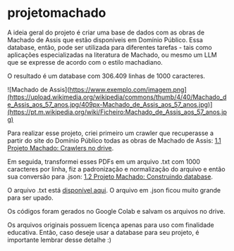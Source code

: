 # projetomachado

A ideia geral do projeto é criar uma base de dados com as obras de Machado de Assis que estão disponíveis em Domínio Público. Essa database, então, pode ser utilizada para diferentes tarefas - tais como aplicações especializadas na literatura de Machado, ou mesmo um LLM que se expresse de acordo com o estilo machadiano.

O resultado é um database com 306.409 linhas de 1000 caracteres.

![Machado de Assis](https://www.exemplo.com/imagem.png](https://upload.wikimedia.org/wikipedia/commons/thumb/4/40/Machado_de_Assis_aos_57_anos.jpg/409px-Machado_de_Assis_aos_57_anos.jpg)](https://pt.m.wikipedia.org/wiki/Ficheiro:Machado_de_Assis_aos_57_anos.jpg)

Para realizar esse projeto, criei primeiro um crawler que recuperasse a partir do site do Domínio Público todas as obras de Machado de Assis: [1.1 Projeto Machado: Crawlers no drive](https://github.com/ethelbeluzzi/projetomachado/blob/main/crawlers.ipynb).

Em seguida, transformei esses PDFs em um arquivo .txt com 1000 caracteres por linha, fiz a padronização e normalização do arquivo  e então sua conversão para .json: [1.2 Projeto Machado: Construindo database](https://github.com/ethelbeluzzi/projetomachado/blob/main/construindo_database.ipynb).

O arquivo .txt está [disponível aqui](https://github.com/ethelbeluzzi/projetomachado/blob/main/textonormalizado1000.txt). O arquivo em .json ficou muito grande para ser upado.

Os códigos foram gerados no Google Colab e salvam os arquivos no drive.

Os arquivos originais possuem licença apenas para uso com finalidade educativa. Então, caso deseje usar a database para seu projeto, é importante lembrar desse detalhe :)
